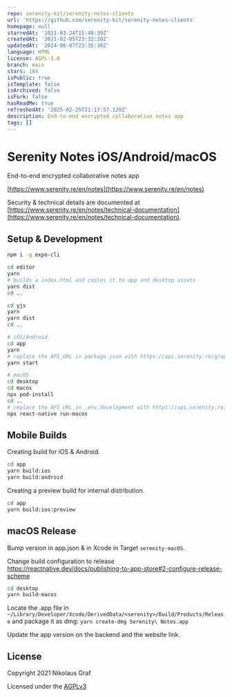 ```yaml
---
repo: serenity-kit/serenity-notes-clients
url: 'https://github.com/serenity-kit/serenity-notes-clients'
homepage: null
starredAt: '2021-03-24T15:48:39Z'
createdAt: '2021-02-05T23:32:20Z'
updatedAt: '2024-06-07T23:35:30Z'
language: HTML
license: AGPL-3.0
branch: main
stars: 184
isPublic: true
isTemplate: false
isArchived: false
isFork: false
hasReadMe: true
refreshedAt: '2025-02-25T21:17:57.120Z'
description: End-to-end encrypted collaborative notes app
tags: []
---
```


# Serenity Notes iOS/Android/macOS

End-to-end encrypted collaborative notes app

[https://www.serenity.re/en/notes](https://www.serenity.re/en/notes)

Security & technical details are documented at [https://www.serenity.re/en/notes/technical-documentation](https://www.serenity.re/en/notes/technical-documentation).

## Setup & Development

```sh
npm i -g expo-cli

cd editor
yarn
# builds a index.html and copies it to app and desktop assets
yarn dist
cd ..

cd yjs
yarn
yarn dist
cd ..

# iOS/Android
cd app
yarn
# replace the API_URL in package.json with https://api.serenity.re/graphql
yarn start

# macOS
cd desktop
cd macos
npx pod-install
cd ..
# replace the API_URL in .env.development with https://api.serenity.re/graphql
npx react-native run-macos
```

## Mobile Builds

Creating build for iOS & Android.

```sh
cd app
yarn build:ios
yarn build:android
```

Creating a preview build for internal distribution.

```sh
cd app
yarn build:ios:preview
```

## macOS Release

Bump version in app.json & in Xcode in Target `serenity-macOS`.

Change build configuration to release https://reactnative.dev/docs/publishing-to-app-store#2-configure-release-scheme

```sh
cd desktop
yarn build-macos
```

Locate the .app file in `~/Library/Developer/Xcode/DerivedData/<serenity>/Build/Products/Release` and package it as dmg: `yarn create-dmg Serenity\ Notes.app`

Update the app version on the backend and the website link.

## License

Copyright 2021 Nikolaus Graf

Licensed under the [AGPLv3](https://www.gnu.org/licenses/agpl-3.0.html)
